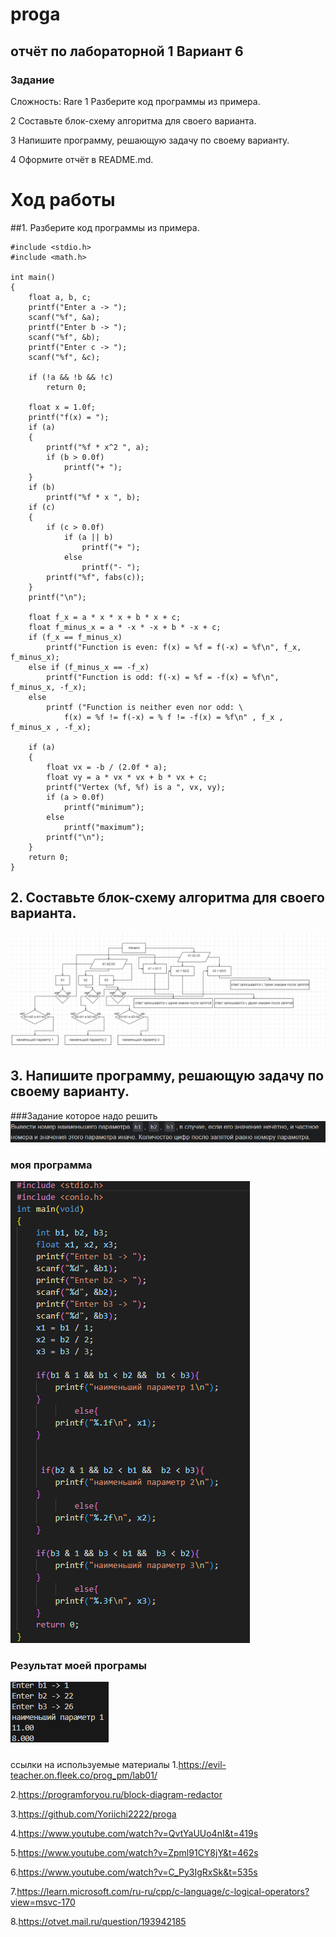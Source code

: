 # proga
## отчёт по лабораторной 1 Вариант 6
### Задание
Сложность:
Rare
1 Разберите код программы из примера.

2 Составьте блок-схему алгоритма для своего варианта.

3 Напишите программу, решающую задачу по своему варианту.

4 Оформите отчёт в README.md. 

# Ход работы
##1. Разберите код программы из примера.

```
#include <stdio.h>
#include <math.h>

int main()
{
    float a, b, c;
    printf("Enter a -> ");
    scanf("%f", &a);
    printf("Enter b -> ");
    scanf("%f", &b);
    printf("Enter c -> ");
    scanf("%f", &c);

    if (!a && !b && !c)
        return 0;

    float x = 1.0f;
    printf("f(x) = ");
    if (a)
    {
        printf("%f * x^2 ", a);
        if (b > 0.0f)
            printf("+ ");
    }
    if (b)
        printf("%f * x ", b);
    if (c)
    {
        if (c > 0.0f)
            if (a || b)
                printf("+ ");
            else
                printf("- ");
        printf("%f", fabs(c));
    }
    printf("\n");

    float f_x = a * x * x + b * x + c;
    float f_minus_x = a * -x * -x + b * -x + c;
    if (f_x == f_minus_x)
        printf("Function is even: f(x) = %f = f(-x) = %f\n", f_x, f_minus_x);
    else if (f_minus_x == -f_x)
        printf("Function is odd: f(-x) = %f = -f(x) = %f\n", f_minus_x, -f_x);
    else
        printf ("Function is neither even nor odd: \
            f(x) = %f != f(-x) = % f != -f(x) = %f\n" , f_x , f_minus_x , -f_x);

    if (a)
    {
        float vx = -b / (2.0f * a);
        float vy = a * vx * vx + b * vx + c;
        printf("Vertex (%f, %f) is a ", vx, vy);
        if (a > 0.0f)
            printf("minimum");
        else
            printf("maximum");
        printf("\n");
    }
    return 0;
}
```
## 2. Составьте блок-схему алгоритма для своего варианта.
![Alt text](image-1.png)

## 3. Напишите программу, решающую задачу по своему варианту.
###Задание которое надо решить![Alt text](image-4.png)
### моя программа
![Alt text](image-2.png)
### Результат моей програмы
![Alt text](image-3.png)
#####
ссылки на используемые материалы
1.https://evil-teacher.on.fleek.co/prog_pm/lab01/

2.https://programforyou.ru/block-diagram-redactor

3.https://github.com/Yoriichi2222/proga

4.https://www.youtube.com/watch?v=QvtYaUUo4nI&t=419s

5.https://www.youtube.com/watch?v=Zpml91CY8jY&t=462s

6.https://www.youtube.com/watch?v=C_Py3IgRxSk&t=535s

7.https://learn.microsoft.com/ru-ru/cpp/c-language/c-logical-operators?view=msvc-170

8.https://otvet.mail.ru/question/193942185
